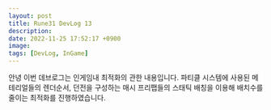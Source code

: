 ```yaml
---
layout: post
title: Rune31 DevLog 13
description:
date: 2022-11-25 17:52:17 +0900
image:
tags: [DevLog, InGame]
---
```

안녕 이번 데브로그는 인게임내 최적화의 관한 내용입니다.
파티클 시스템에 사용된 메테리얼들의 렌더순서, 던전을 구성하는 매시 프리팹들의 스태틱 배칭을 이용해 배치수를 줄이는 최적화를 진행하였습니다.
